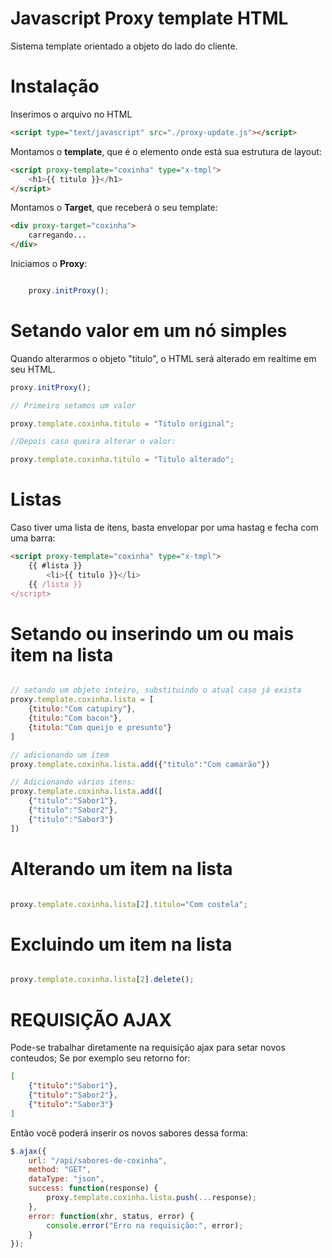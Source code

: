 
# Javascript Proxy template HTML
Sistema template orientado a objeto do lado do cliente.

# Instalação
Inserimos o arquivo no HTML 
```html
<script type="text/javascript" src="./proxy-update.js"></script>
```

Montamos o **template**, que é o elemento onde está sua estrutura de layout:

```html
<script proxy-template="coxinha" type="x-tmpl">
	<h1>{{ titulo }}</h1>
</script>
```

Montamos o **Target**, que receberá o seu template:
```html
<div proxy-target="coxinha">
	carregando...
</div>
```

Iniciamos o **Proxy**:
```javascript

	proxy.initProxy();

```
# Setando valor em um nó simples
Quando alterarmos o objeto "titulo", o HTML será alterado em realtime em seu HTML.
```javascript
proxy.initProxy();

// Primeiro setamos um valor

proxy.template.coxinha.titulo = "Titulo original";

//Depois caso queira alterar o valor:

proxy.template.coxinha.titulo = "Titulo alterado";

```

# Listas
Caso tiver uma lista de ítens, basta envelopar por uma hastag e fecha com uma barra:
```html
<script proxy-template="coxinha" type="x-tmpl">
	{{ #lista }}
		<li>{{ titulo }}</li>
	{{ /lista }}
</script>
```

# Setando ou inserindo um ou mais item na lista
```javascript

// setando um objeto inteiro, substituindo o atual caso já exista
proxy.template.coxinha.lista = [
	{titulo:"Com catupiry"},
	{titulo:"Com bacon"},
	{titulo:"Com queijo e presunto"}
]

// adicionando um ítem
proxy.template.coxinha.lista.add({"titulo":"Com camarão"})

// Adicionando vários itens:
proxy.template.coxinha.lista.add([
	{"titulo":"Sabor1"},
	{"titulo":"Sabor2"},
	{"titulo":"Sabor3"}
])

```
# Alterando um item na lista
```javascript

proxy.template.coxinha.lista[2].titulo="Com costela";

```

# Excluindo um item na lista
```javascript

proxy.template.coxinha.lista[2].delete();

```


# REQUISIÇÃO AJAX
Pode-se trabalhar diretamente na requisição ajax para setar novos conteudos;
Se por exemplo seu retorno for:
```json
[
	{"titulo":"Sabor1"},
	{"titulo":"Sabor2"},
	{"titulo":"Sabor3"}
]
```
Então você poderá inserir os novos sabores dessa forma:
```javascript
$.ajax({
	url: "/api/sabores-de-coxinha",
	method: "GET",
	dataType: "json",
	success: function(response) {
		proxy.template.coxinha.lista.push(...response);
	},
	error: function(xhr, status, error) {
		console.error("Erro na requisição:", error);
	}
});
```